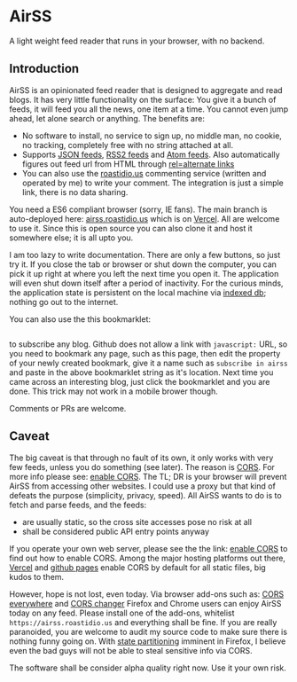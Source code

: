 # AirSS

A light weight feed reader that runs in your browser, with no backend.

## Introduction

AirSS is an opinionated feed reader that is designed to aggregate and read blogs. It has very little functionality on the surface: You give it a bunch of feeds, it will feed you all the news, one item at a time. You cannot even jump ahead, let alone search or anything. The benefits are:

* No software to install, no service to sign up, no middle man, no cookie, no tracking, completely free with no string attached at all.
* Supports [JSON feeds](https://www.jsonfeed.org/), [RSS2 feeds](https://validator.w3.org/feed/docs/rss2.html) and [Atom feeds](https://tools.ietf.org/html/rfc4287). Also automatically figures out feed url from HTML through [rel=alternate links](https://developer.mozilla.org/en-US/docs/Web/HTML/Link_types)
* You can also use the [roastidio.us](https://roastidio.us) commenting service (written and operated by me) to write your comment. The integration is just a simple link, there is no data sharing.

You need a ES6 compliant browser (sorry, IE fans). The main branch is auto-deployed here: [airss.roastidio.us](https://airss.roastidio.us) which is on [Vercel](https://vercel.com). All are welcome to use it. Since this is open source you can also clone it and host it somewhere else; it is all upto you.

I am too lazy to write documentation. There are only a few buttons, so just try it. If you close the tab or browser or shut down the computer, you can pick it up right at where you left the next time you open it. The application will even shut down itself after a period of inactivity. For the curious minds, the application state is persistent on the local machine via [indexed db](https://developer.mozilla.org/en-US/docs/Web/API/IndexedDB_API); nothing go out to the internet. 

You can also use the this bookmarklet: 

``` javascript javascript:location.href='https://airss.roastidio.us/?url='+encodeURIComponent(window.location.href)
```

to subscribe any blog. Github does not allow a link with `javascript:` URL, so you need to bookmark any page, such as this page, then edit the property of your newly created bookmark, give it a name such as `subscribe in airss` and paste in the above bookmarklet string as it's location. Next time you came across an interesting blog, just click the bookmarklet and you are done. This trick may not work in a mobile brower though.

Comments or PRs are welcome.

## Caveat

The big caveat is that through no fault of its own, it only works with very few feeds, unless you do something (see later). The reason is [CORS](https://developer.mozilla.org/en-US/docs/Web/HTTP/CORS). For more info please see: [enable CORS](https://enable-cors.org/). The TL; DR is your browser will prevent AirSS from accessing other websites. I could use a proxy but that kind of defeats the purpose (simplicity, privacy, speed). All AirSS wants to do is to fetch and parse feeds, and the feeds:

* are usually static, so the cross site accesses pose no risk at all
* shall be considered public API entry points anyway

If you operate your own web server, please see the the link: [enable CORS](https://enable-cors.org/) to find out how to enable CORS. Among the major hosting platforms out there, [Vercel](https://vercel.com) and [github pages](https://pages.github.com/) enable CORS by default for all static files, big kudos to them.

However, hope is not lost, even today. Via browser add-ons such as: [CORS everywhere](https://addons.mozilla.org/en-US/firefox/addon/cors-everywhere/?utm_source=addons.mozilla.org&utm_medium=referral&utm_content=search) and [CORS changer](https://chrome.google.com/webstore/detail/moesif-origin-cors-change/digfbfaphojjndkpccljibejjbppifbc?hl=en) Firefox and Chrome users can enjoy AirSS today on any feed. Please install one of the add-ons, whitelist `https://airss.roastidio.us` and everything shall be fine. If you are really paranoided, you are welcome to audit my source code to make sure there is nothing funny going on. With [state partitioning](https://developer.mozilla.org/en-US/docs/Mozilla/Firefox/Privacy/State_Partitioning) imminent in Firefox, I believe even the bad guys will not be able to steal sensitive info via CORS.

The software shall be consider alpha quality right now. Use it  your own risk.

